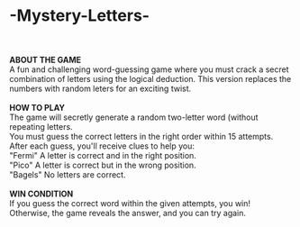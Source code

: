 # -Mystery-Letters-
<br> <br>
__ABOUT THE GAME__
<br>
A fun and challenging word-guessing game where you must crack a secret combination of letters using the logical deduction. This version replaces the numbers with random leters for an exciting twist.
<br> <br>
__HOW TO PLAY__
<br>
The game will secretly generate a random two-letter word (without repeating letters.
<br>
You must guess the correct letters in the right order within 15 attempts.
<br>
After each guess, you'll receive clues to help you:
<br>
    "Fermi"   A letter is correct and in the right position.
<br>
    "Pico"    A letter is correct but in the wrong position.
<br>
    "Bagels"  No letters are correct.
<br> <br>
__WIN CONDITION__
<br>
If you guess the correct word within the given attempts, you win!
<br>
Otherwise, the game reveals the answer, and you can try again.
